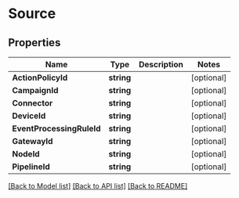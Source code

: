 # Source

## Properties

Name | Type | Description | Notes
------------ | ------------- | ------------- | -------------
**ActionPolicyId** | **string** |  | [optional] 
**CampaignId** | **string** |  | [optional] 
**Connector** | **string** |  | [optional] 
**DeviceId** | **string** |  | [optional] 
**EventProcessingRuleId** | **string** |  | [optional] 
**GatewayId** | **string** |  | [optional] 
**NodeId** | **string** |  | [optional] 
**PipelineId** | **string** |  | [optional] 

[[Back to Model list]](../README.md#documentation-for-models) [[Back to API list]](../README.md#documentation-for-api-endpoints) [[Back to README]](../README.md)


